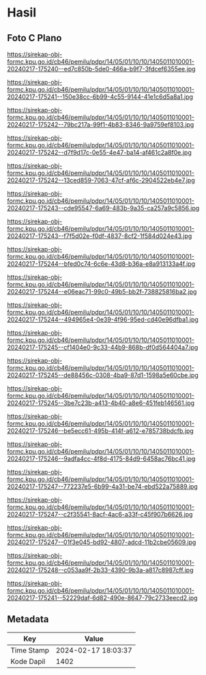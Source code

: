 # Hasil

## Foto C Plano

https://sirekap-obj-formc.kpu.go.id/cb46/pemilu/pdpr/14/05/01/10/10/1405011010001-20240217-175240--ed7c850b-5de0-466a-b9f7-3fdcef6355ee.jpg

https://sirekap-obj-formc.kpu.go.id/cb46/pemilu/pdpr/14/05/01/10/10/1405011010001-20240217-175241--150e38cc-6b99-4c55-9144-41e1c6d5a8a1.jpg

https://sirekap-obj-formc.kpu.go.id/cb46/pemilu/pdpr/14/05/01/10/10/1405011010001-20240217-175242--79bc217a-99f1-4b83-8346-9a9759ef8103.jpg

https://sirekap-obj-formc.kpu.go.id/cb46/pemilu/pdpr/14/05/01/10/10/1405011010001-20240217-175242--d7f9d17c-0e55-4e47-ba14-af461c2a8f0e.jpg

https://sirekap-obj-formc.kpu.go.id/cb46/pemilu/pdpr/14/05/01/10/10/1405011010001-20240217-175242--13ced859-7063-47cf-af6c-2904522eb4e7.jpg

https://sirekap-obj-formc.kpu.go.id/cb46/pemilu/pdpr/14/05/01/10/10/1405011010001-20240217-175243--cde95547-6a69-483b-9a35-ca257a9c5856.jpg

https://sirekap-obj-formc.kpu.go.id/cb46/pemilu/pdpr/14/05/01/10/10/1405011010001-20240217-175243--f7f5d02e-f0df-4837-8cf2-1f584d024e43.jpg

https://sirekap-obj-formc.kpu.go.id/cb46/pemilu/pdpr/14/05/01/10/10/1405011010001-20240217-175244--bfed0c74-6c6e-43d8-b36a-e8a913133a4f.jpg

https://sirekap-obj-formc.kpu.go.id/cb46/pemilu/pdpr/14/05/01/10/10/1405011010001-20240217-175244--e06eac71-99c0-49b5-bb2f-738825816ba2.jpg

https://sirekap-obj-formc.kpu.go.id/cb46/pemilu/pdpr/14/05/01/10/10/1405011010001-20240217-175244--494965e4-0e39-4f96-95ed-cd40e96dfba1.jpg

https://sirekap-obj-formc.kpu.go.id/cb46/pemilu/pdpr/14/05/01/10/10/1405011010001-20240217-175245--cf1404e0-9c33-44b9-868b-df0d564404a7.jpg

https://sirekap-obj-formc.kpu.go.id/cb46/pemilu/pdpr/14/05/01/10/10/1405011010001-20240217-175245--de88456c-0308-4ba9-87d1-1598a5e60cbe.jpg

https://sirekap-obj-formc.kpu.go.id/cb46/pemilu/pdpr/14/05/01/10/10/1405011010001-20240217-175245--3be7c23b-a413-4b40-a8e6-451feb146561.jpg

https://sirekap-obj-formc.kpu.go.id/cb46/pemilu/pdpr/14/05/01/10/10/1405011010001-20240217-175246--be5ecc61-495b-414f-a612-e785738bdcfb.jpg

https://sirekap-obj-formc.kpu.go.id/cb46/pemilu/pdpr/14/05/01/10/10/1405011010001-20240217-175246--9adfa4cc-4f8d-4175-84d9-6458ac76bc41.jpg

https://sirekap-obj-formc.kpu.go.id/cb46/pemilu/pdpr/14/05/01/10/10/1405011010001-20240217-175247--772237e5-6b99-4a31-be74-ebd522a75889.jpg

https://sirekap-obj-formc.kpu.go.id/cb46/pemilu/pdpr/14/05/01/10/10/1405011010001-20240217-175247--c2f35541-8acf-4ac6-a33f-c45f907b6626.jpg

https://sirekap-obj-formc.kpu.go.id/cb46/pemilu/pdpr/14/05/01/10/10/1405011010001-20240217-175247--01f3e045-bd92-4807-adcd-11b2cbe05609.jpg

https://sirekap-obj-formc.kpu.go.id/cb46/pemilu/pdpr/14/05/01/10/10/1405011010001-20240217-175248--c053aa9f-2b33-4390-9b3a-a817c8987cff.jpg

https://sirekap-obj-formc.kpu.go.id/cb46/pemilu/pdpr/14/05/01/10/10/1405011010001-20240217-175241--52229daf-6d82-490e-8647-79c2733eecd2.jpg


## Metadata

| Key        | Value               |
| ---------- | ------------------- |
| Time Stamp | 2024-02-17 18:03:37 |
| Kode Dapil | 1402                |



